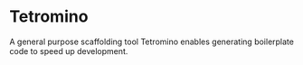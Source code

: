 # Tetromino
A general purpose scaffolding tool
Tetromino enables generating boilerplate code to speed up development.
